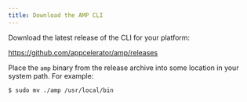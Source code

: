```yaml
---
title: Download the AMP CLI
---
```


Download the latest release of the CLI for your platform:

https://github.com/appcelerator/amp/releases

Place the `amp` binary from the release archive into some location in your system path. For example:

```
$ sudo mv ./amp /usr/local/bin
```
